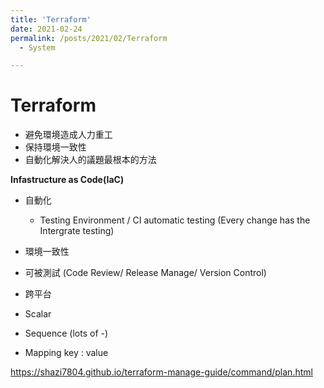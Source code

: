 ```yaml
---
title: 'Terraform'
date: 2021-02-24
permalink: /posts/2021/02/Terraform
  - System

---
```


# Terraform 

- 避免環境造成人力重工
- 保持環境一致性 
- 自動化解決人的議題最根本的方法 

**Infastructure as Code(IaC)** 
- 自動化 
  - Testing Environment / CI automatic testing (Every change has the Intergrate testing)
- 環境一致性 
- 可被測試 (Code Review/ Release Manage/ Version Control) 
- 跨平台


- Scalar  
- Sequence (lots of -)
- Mapping 
key : value 

https://shazi7804.github.io/terraform-manage-guide/command/plan.html 



